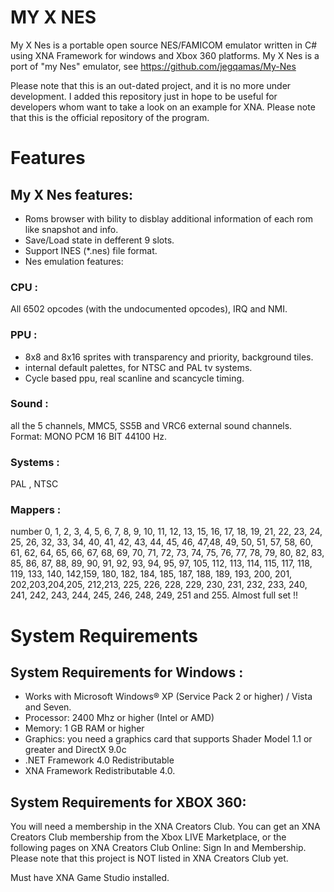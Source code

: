 # MY X NES
My X Nes is a portable open source NES/FAMICOM emulator written in C# using XNA Framework for windows and Xbox 360 platforms.
My X Nes is a port of "my Nes" emulator, see <https://github.com/jegqamas/My-Nes>

Please note that this is an out-dated project, and it is no more under development.
I added this repository just in hope to be useful for developers whom want to take a look on an example for XNA.
Please note that this is the official repository of the program.

# Features 

## My X Nes features: 
- Roms browser with bility to disblay additional information of each rom like snapshot and info.
- Save/Load state in defferent 9 slots.
- Support INES (*.nes) file format.
- Nes emulation features: 
### CPU :
All 6502 opcodes (with the undocumented opcodes), IRQ and NMI.
### PPU :
- 8x8 and 8x16 sprites with transparency and priority, background tiles.
- internal default palettes, for NTSC and PAL tv systems.
- Cycle based ppu, real scanline and scancycle timing. 
### Sound : 
all the 5 channels, MMC5, SS5B and VRC6 external sound channels. Format: MONO PCM 16 BIT 44100 Hz.
### Systems : 
PAL , NTSC
### Mappers : 
number 0, 1, 2, 3, 4, 5, 6, 7, 8, 9, 10, 11, 12, 13, 15, 16, 17, 18, 19, 21, 22, 23, 24, 25, 26, 32, 33, 34, 40, 41, 42, 43, 44, 45, 46, 47,48, 49, 50, 51, 57, 58, 60, 61, 62, 64, 65, 66, 67, 68, 69, 70, 71, 72, 73, 74, 75, 76, 77, 78, 79, 80, 82, 83, 85, 86, 87, 88, 89, 90, 91, 92, 93, 94, 95, 97, 105, 112, 113, 114, 115, 117, 118, 119, 133, 140, 142,159, 180, 182, 184, 185, 187, 188, 189, 193, 200, 201, 202,203,204,205, 212,213, 225, 226, 228, 229, 230,  231, 232, 233, 240, 241, 242, 243, 244, 245, 246, 248, 249, 251 and 255. Almost full set !!

# System Requirements 

## System Requirements for Windows :
- Works with Microsoft Windows® XP (Service Pack 2 or higher) / Vista and Seven.
- Processor: 2400 Mhz or higher (Intel or AMD)
- Memory: 1 GB RAM or higher
- Graphics: you need a graphics card that supports Shader Model 1.1 or greater and DirectX 9.0c
- .NET Framework 4.0 Redistributable
- XNA Framework Redistributable 4.0.

## System Requirements for XBOX 360:
You will need a membership in the XNA Creators Club. You can get an XNA Creators Club membership from the Xbox LIVE Marketplace, or the following pages on XNA Creators Club Online: Sign In and Membership.
Please note that this project is NOT listed in XNA Creators Club yet.

Must have XNA Game Studio installed. 
